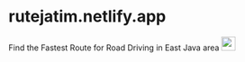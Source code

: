 # rutejatim.netlify.app
Find the Fastest Route for Road Driving in East Java area
<code><img height="25" src="https://raw.githubusercontent.com/rozinhilmi/rutejatim.netlify.app/main/src/assets/preview.png"></code>
